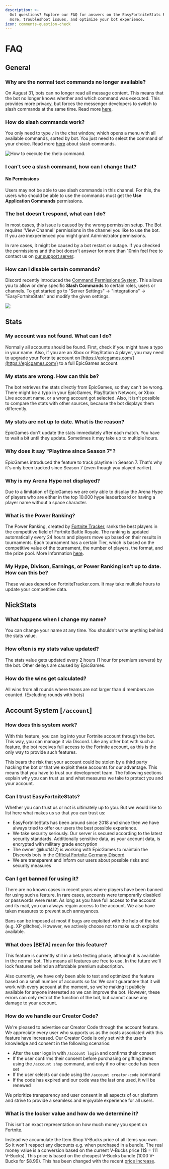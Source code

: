 ```yaml
---
description: >-
  Got questions? Explore our FAQ for answers on the EasyFortniteStats Bot. Learn
  more, troubleshoot issues, and optimize your bot experience.
icon: comments-question-check
---
```


# FAQ

## General

### Why are the normal text commands no longer available?

On August 31, bots can no longer read all message content. This means that the bot no longer knows whether and which command was executed. This provides more privacy, but forces the messenger developers to switch to slash commands at the same time. Read more [here](https://support-dev.discord.com/hc/en-us/articles/4404772028055-Message-Content-Privileged-Intent-for-Verified-Bots).

### How do slash commands work?

You only need to type `/` in the chat window, which opens a menu with all available commands, sorted by bot. You just need to select the command of your choice. Read more [here](https://support.discord.com/hc/en-us/articles/1500000368501-Slash-Commands-FAQ) about slash commands.

![How to execute the /help command.](.gitbook/assets/2x6C3RQ.gif)

### I can't see a slash command, how can I change that?

#### No Permissions

Users may not be able to use slash commands in this channel. For this, the users who should be able to use the commands must get the **Use Application Commands** permissions.&#x20;

### The bot doesn't respond, what can I do?

In most cases, this issue is caused by the wrong permission setup. The Bot requires 'View Channel' permissions in the channel you like to use the bot. If you are inexperienced you might grant Administrator permissions.

In rare cases, it might be caused by a bot restart or outage. If you checked the permissions and the bot doesn't answer for more than 10min feel free to contact us on [our support server](https://easyfnstats.com/discord).

### How can I disable certain commands?

Discord recently introduced the [Command Permissions System](https://discord.com/blog/slash-commands-permissions-discord-apps-bots). This allows you to allow or deny specific **Slash Commands** to certain roles, users or channels. To get started go to "Server Settings" -> "Integrations" -> "EasyFortniteStats" and modify the given settings.

![](.gitbook/assets/NVIDIA\_Share\_ZvSuTTiHDu.gif)

## Stats

### &#x20;**My account was not found. What can I do?**

&#x20;Normally all accounts should be found. First, check if you might have a typo in your name. Also, if you are an Xbox or PlayStation 4 player, you may need to upgrade your Fortnite account on [https://epicgames.com/](https://epicgames.com/) to a full EpicGames account.

### &#x20;My stats are wrong. How can this be?

The bot retrieves the stats directly from EpicGames, so they can't be wrong. There might be a typo in your EpicGames, PlayStation Network, or Xbox Live account name, or a wrong account got selected. Also, it isn't possible to compare the stats with other sources, because the bot displays them differently.

### &#x20;My stats are not up to date. What is the reason?

EpicGames don't update the stats immediately after each match. You have to wait a bit until they update. Sometimes it may take up to multiple hours.

### &#x20;Why does it say "Playtime since Season 7"?

EpicGames introduced the feature to track playtime in Season 7. That's why it's only been tracked since Season 7 (even though you played earlier).

### Why is my Arena Hype not displayed?

Due to a limitation of EpicGames we are only able to display the Arena Hype of players who are either in the top 10.000 hype leaderboard or having a player name without a space character.

### What is the Power Ranking?

The Power Ranking, created by [Fortnite Tracker](https://fortnitetracker.com/), ranks the best players in the competitive field of Fortnite Battle Royale. The ranking is updated automatically every 24 hours and players move up based on their results in tournaments. Each tournament has a certain Tier, which is based on the competitive value of the tournament, the number of players, the format, and the prize pool. More Information [here](https://fortnitetracker.com/article/921/announcement-power-rankings-now-live).

### My Hype, Divison, Earnings, or Power Ranking isn't up to date. How can this be?

These values depend on FortniteTracker.com. It may take multiple hours to update your competitive data.&#x20;

## NickStats

### What happens when I change my name?

You can change your name at any time. You shouldn't write anything behind the stats value.

### How often is my stats value updated?

The stats value gets updated every 2 hours (1 hour for premium servers) by the bot. Other delays are caused by EpicGames.

### How do the wins get calculated?

All wins from all rounds where teams are not larger than 4 members are counted. (Excluding rounds with bots)

## Account System \[`/account`] <a href="#account-system" id="account-system"></a>

### How does this system work?

With this feature, you can log into your Fortnite account through the bot. This way, you can manage it via Discord. Like any other bot with such a feature, the bot receives full access to the Fortnite account, as this is the only way to provide such features.&#x20;

This bears the risk that your account could be stolen by a third party hacking the bot or that we exploit these accounts for our advantage. This means that you have to trust our development team. The following sections explain why you can trust us and what measures we take to protect you and your account.

### Can I trust EasyFortniteStats?

Whether you can trust us or not is ultimately up to you. But we would like to list here what makes us so that you can trust us:

* EasyFortniteStats has been around since 2018 and since then we have always tried to offer our users the best possible experience.
* We take security seriously. Our server is secured according to the latest security standards. Additionally sensitive data, as your account data, is encrypted with military grade encryption
* The owner (@luc1412) is working with EpicGames to maintain the Discords bots in the [Official Fortnite Germany Discord](https://discord.gg/fortnitede)
* We are transparent and inform our users about possible risks and security measures

### Can I get banned for using it?

There are no known cases in recent years where players have been banned for using such a feature. In rare cases, accounts were temporarily disabled or passwords were reset. As long as you have full access to the account and its mail, you can always regain access to the account. We also have taken measures to prevent such annoyances.&#x20;

Bans can be imposed at most if bugs are exploited with the help of the bot (e.g. XP glitches). However, we actively choose not to make such exploits available.

### What does \[BETA] mean for this feature?

This feature is currently still in a beta testing phase, although it is available in the normal bot. This means all features are free to use. In the future we'll lock features behind an affordable premium subscription.

Also currently, we have only been able to test and optimized the feature based on a small number of accounts so far. We can't guarantee that it will work with every account at the moment, so we're making it publicly available for anyone interested so we can improve the bot. However, these errors can only restrict the function of the bot, but cannot cause any damage to your account.

### How do we handle our Creator Code?

We're pleased to advertise our Creator Code through the account feature. We appreciate every user who supports us as the costs associated with this feature have increased. Our Creator Code is only set with the user's knowledge and consent in the following scenarios:

* After the user logs in with `/account login` and confirms their consent
* If the user confirms their consent before purchasing or gifting items using the `/account shop` command, and only if no other code has been set
* If the user selects our code using the `/account creator-code` command
* If the code has expired and our code was the last one used, it will be renewed&#x20;

We prioritize transparency and user consent in all aspects of our platform and strive to provide a seamless and enjoyable experience for all users.

### What is the locker value and how do we determine it?

This isn't an exact representation on how much money you spent on Fortnite.

Instead we accumulate the Item Shop V-Bucks price of all items you own. So it won't respect any discounts e.g. when purchased in a bundle. The real money value is a conversion based on the current V-Bucks price (1$ = 111 V-Bucks). This price is based on the cheapest V-Bucks bundle (1000 V-Bucks for $8.99). This has been changed with the recent [price increase](https://www.fortnite.com/news/upcoming-fortnite-pricing-alignment-in-czech-republic-denmark-eurozone-countries-united-states-and-more-in-october-2023).
